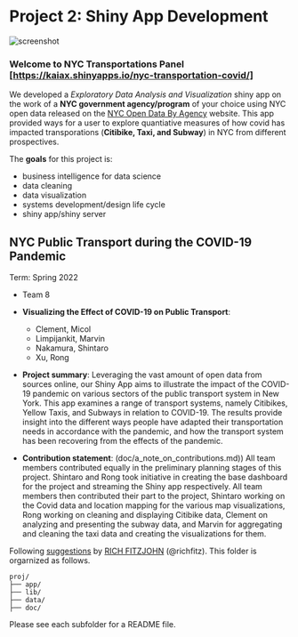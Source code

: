 # Project 2: Shiny App Development


![screenshot](doc/figs/readme_cover.png)

### Welcome to NYC Transportations Panel [https://kaiax.shinyapps.io/nyc-transportation-covid/]

We developed a *Exploratory Data Analysis and Visualization* shiny app on the work of a **NYC government agency/program** of your choice using NYC open data released on the [NYC Open Data By Agency](https://opendata.cityofnewyork.us/data/) website. This app provided ways for a user to explore quantiative measures of how covid has impacted transporations (**Citibike, Taxi, and Subway**) in NYC from different prospectives. 

The **goals** for this project is:

- business intelligence for data science
- data cleaning
- data visualization
- systems development/design life cycle
- shiny app/shiny server

## NYC Public Transport during the COVID-19 Pandemic
Term: Spring 2022

+ Team 8
+ **Visualizing the Effect of COVID-19 on Public Transport**:
	+ Clement, Micol
	+ Limpijankit, Marvin
	+ Nakamura, Shintaro
	+ Xu, Rong

+ **Project summary**: Leveraging the vast amount of open data from sources online, our Shiny App aims to illustrate the impact of the COVID-19 pandemic on various sectors of the public transport system in New York. This app examines a range of transport systems, namely Citibikes, Yellow Taxis, and Subways in relation to COVID-19. The results provide insight into the different ways people have adapted their transportation needs in accordance with the pandemic, and how the transport system has been recovering from the effects of the pandemic. 

+ **Contribution statement**: (doc/a_note_on_contributions.md)) All team members contributed equally in the preliminary planning stages of this project. Shintaro and Rong took initiative in creating the base dashboard for the project and streaming the Shiny app respectively. All team members then contributed their part to the project, Shintaro working on the Covid data and location mapping for the various map visualizations, Rong working on cleaning and displaying Citibike data, Clement on analyzing and presenting the subway data, and Marvin for aggregating and cleaning the taxi data and creating the visualizations for them. 

Following [suggestions](http://nicercode.github.io/blog/2013-04-05-projects/) by [RICH FITZJOHN](http://nicercode.github.io/about/#Team) (@richfitz). This folder is orgarnized as follows.

```
proj/
├── app/
├── lib/
├── data/
├── doc/
```

Please see each subfolder for a README file.

